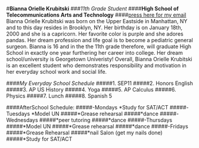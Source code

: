 #**Bianna Orielle Krubitski**
###_11th Grade Student_
####**High School of Telecommunications Arts and Technology**
####[press here for my email](biannak6288@hstat.org)
Bianna Orielle Krubitski was born on the Upper Eastside in Manhattan, NY and to this day resides in Brooklyn, NY. Her birthday is on January 18th, 2000 and she is a capricorn. Her favorite color is purple and she adores pandas. Her dream profession and life goal is to become a pediatric general surgeon. Bianna is 16 and in the the 11th grade therefore, will graduate High School in exactly one year furthering her career into college. Her dream school/university is Georgetown Univeristy! Overall, Bianna Orielle Krubitski is an excellent student who demonstrates responsibility and motivation in her everyday school work and social life.


####_My Everyday School Schedule_
#####1. SEP11
#####2. Honors English
#####3. AP US History
#####4. Yoga
#####5. AP Calculus
#####6. Physics
#####7. Lunch
#####8. Spanish 5

####AfterSchool Schedule:
#####-Mondays
*Study for SAT/ACT
#####-Tuesdays
*Model UN
#####*Grease rehearsal
#####*dance
#####-Wednesdays
#####*peer tutoring
#####*dance
#####-Thursdays
#####*Model UN
#####*Grease rehearsal
#####*dance
#####-Fridays
#####*Grease Rehearsal
#####*nail Salon (get my nails done)
#####*Study for SAT/ACT
    
